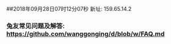 ##2018年09月28日07时12分07秒 新址: 159.65.14.2
### 兔友常见问题及解答: https://github.com/wanggonging/d/blob/w/FAQ.md
